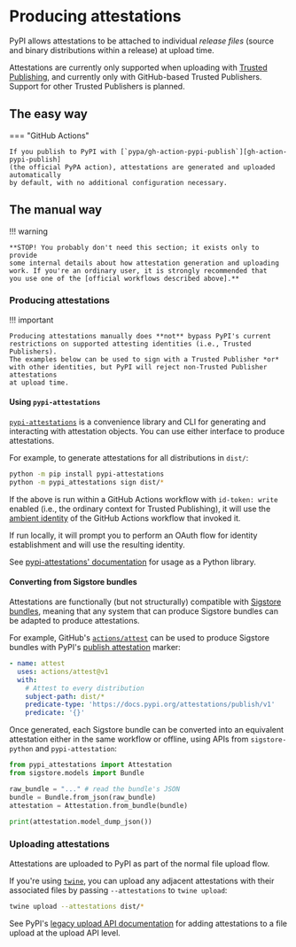 # Producing attestations

<!--[[ preview('index-attestations') ]]-->

PyPI allows attestations to be attached to individual *release files*
(source and binary distributions within a release) at upload time.

Attestations are currently only supported when uploading with
[Trusted Publishing], and currently only with GitHub-based Trusted Publishers.
Support for other Trusted Publishers is planned.

## The easy way

=== "GitHub Actions"

    If you publish to PyPI with [`pypa/gh-action-pypi-publish`][gh-action-pypi-publish]
    (the official PyPA action), attestations are generated and uploaded automatically
    by default, with no additional configuration necessary.

## The manual way

!!! warning

    **STOP! You probably don't need this section; it exists only to provide
    some internal details about how attestation generation and uploading
    work. If you're an ordinary user, it is strongly recommended that
    you use one of the [official workflows described above].**

### Producing attestations

!!! important

    Producing attestations manually does **not** bypass PyPI's current
    restrictions on supported attesting identities (i.e., Trusted Publishers).
    The examples below can be used to sign with a Trusted Publisher *or*
    with other identities, but PyPI will reject non-Trusted Publisher attestations
    at upload time.

#### Using `pypi-attestations`

[`pypi-attestations`][pypi-attestations] is a convenience library and CLI
for generating and interacting with attestation objects. You can use
either interface to produce attestations.

For example, to generate attestations for all distributions in `dist/`:

```bash
python -m pip install pypi-attestations
python -m pypi_attestations sign dist/*
```

If the above is run within a GitHub Actions workflow with `id-token: write`
enabled (i.e., the ordinary context for Trusted Publishing), it will use
the [ambient identity] of the GitHub Actions workflow that invoked it.

If run locally, it will prompt you to perform an OAuth flow for identity
establishment and will use the resulting identity.

See [pypi-attestations' documentation] for usage as a Python library.

#### Converting from Sigstore bundles

Attestations are functionally (but not structurally) compatible with
[Sigstore bundles], meaning that any system that can produce Sigstore
bundles can be adapted to produce attestations.

For example, GitHub's [`actions/attest`][actions-attest] can be used to produce
Sigstore bundles with PyPI's [publish attestation] marker:

```yaml
- name: attest
  uses: actions/attest@v1
  with:
    # Attest to every distribution
    subject-path: dist/*
    predicate-type: 'https://docs.pypi.org/attestations/publish/v1'
    predicate: '{}'
```

Once generated, each Sigstore bundle can be converted into an equivalent
attestation either in the same workflow or offline, using APIs
from `sigstore-python` and `pypi-attestation`:

```python
from pypi_attestations import Attestation
from sigstore.models import Bundle

raw_bundle = "..." # read the bundle's JSON
bundle = Bundle.from_json(raw_bundle)
attestation = Attestation.from_bundle(bundle)

print(attestation.model_dump_json())
```

### Uploading attestations

Attestations are uploaded to PyPI as part of the normal file upload flow.

If you're using [`twine`][twine], you can upload any adjacent attestations
with their associated files by passing `--attestations` to `twine upload`:

```bash
twine upload --attestations dist/*
```

See PyPI's [legacy upload API documentation] for adding attestations to a file
upload at the upload API level.

[Trusted Publishing]: /trusted-publishers/

[gh-action-pypi-publish]: https://github.com/pypa/gh-action-pypi-publish

[publish attestation]: /attestations/publish/v1

[official workflows described above]: #the-easy-way

[pypi-attestations]: https://github.com/trailofbits/pypi-attestations

[ambient identity]: https://github.com/sigstore/sigstore-python#signing-with-ambient-credentials

[pypi-attestations' documentation]: https://trailofbits.github.io/pypi-attestations/pypi_attestations.html

[Sigstore bundles]: https://github.com/sigstore/protobuf-specs/blob/main/protos/sigstore_bundle.proto

[actions-attest]: https://github.com/actions/attest

[twine]: https://github.com/pypa/twine

[legacy upload API documentation]: https://warehouse.pypa.io/api-reference/legacy.html#upload-api
